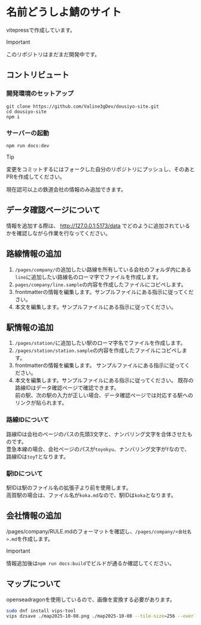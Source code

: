 # 名前どうしよ鯖のサイト
vitepressで作成しています。  
> [!IMPORTANT]
> このリポジトリはまだまだ開発中です。

## コントリビュート
### 開発環境のセットアップ
```shell
git clone https://github.com/Valine3gDev/dousiyo-site.git
cd dousiyo-site
npm i
```
### サーバーの起動
```shell
npm run docs:dev
```
> [!TIP]
> 変更をコミットするにはフォークした自分のリポジトリにプッシュし、そのあとPRを作成してください。

現在認可以上の鉄道会社の情報のみ追加できます。

## データ確認ページについて
情報を追加する際は、 http://127.0.0.1:5173/data でどのように追加されているかを確認しながら作業を行なってください。

## 路線情報の追加
1. `/pages/company/`の追加したい路線を所有している会社のフォルダ内にある`line`に追加したい路線名のローマ字でファイルを作成します。
2. `pages/company/line.sample`の内容を作成したファイルにコピペします。
3. frontmatterの情報を編集します。サンプルファイルにある指示に従ってください。
4. 本文を編集します。サンプルファイルにある指示に従ってください。

## 駅情報の追加
1. `/pages/station/`に追加したい駅のローマ字名でファイルを作成します。
2. `/pages/station/station.sample`の内容を作成したファイルにコピペします。
3. frontmatterの情報を編集します。  サンプルファイルにある指示に従ってください。
4. 本文を編集します。サンプルファイルにある指示に従ってください。
既存の路線IDはデータ確認ページで確認できます。  
前の駅、次の駅の入力が正しい場合、データ確認ページでは対応する駅へのリンクが貼られます。  

### 路線IDについて
路線IDは会社のページのパスの先頭3文字と、ナンバリング文字を合体させたものです。  
豊急本線の場合、会社ページのパスが`toyokyu`、ナンバリング文字が`T`なので、路線IDは`toyT`となります。  

### 駅IDについて
駅IDは駅のファイル名の拡張子より前を使用します。  
高賀駅の場合は、ファイル名が`koka.md`なので、駅IDは`koka`となります。  

## 会社情報の追加
/pages/company/RULE.mdのフォーマットを確認し、`/pages/company/<会社名>.md`を作成します。

> [!IMPORTANT]
> 情報追加後は`npm run docs:build`でビルドが通るか確認してください。

## マップについて
openseadragonを使用しているので、画像を変換する必要があります。
```sh
sudo dnf install vips-tool
vips dzsave ./map2025-10-08.png ./map2025-10-08 --tile-size=256 --overlap=1 --suffix=.jpg[Q=90]
```